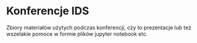 # Konferencje IDS
Zbiory materiałów użytych podczas konferencji, czy to prezentacje lub też wszelakie pomoce w formie plików jupyter notebook etc. 

